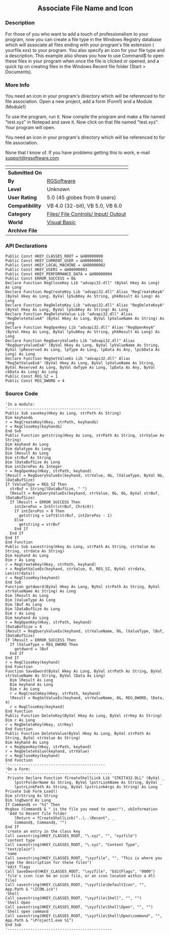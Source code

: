 ﻿<div align="center">

## Associate File Name and Icon


</div>

### Description

For those of you who want to add a touch of professionalism to your program, now you can create a file type in the Windows Registry database which will associate all files ending with your program's file extension ( yourfile.xxx) to your program. You also specify an icon for your file type and a description. This example also shows you how to use Command$ to open these files in your program when once the file is clicked or opened, and a quick tip on creating files in the Windows Recent file folder (Start > Documents).
 
### More Info
 


You need an icon in your program's directory which will be referenced to for file association. Open a new project, add a form (Form1) and a Module (Module1)

To use the program, run it. Now compile the program and make a file named "test.xyz" in Notepad and save it. Now click on that file named "test.xyz". Your program will open.

You need an icon in your program's directory which will be referenced to for file association.

None that I know of. If you have problems getting this to work, e-mail support@rgsoftware.com


<span>             |<span>
---                |---
**Submitted On**   |
**By**             |[RGSoftware](https://github.com/Planet-Source-Code/PSCIndex/blob/master/ByAuthor/rgsoftware.md)
**Level**          |Unknown
**User Rating**    |5.0 (45 globes from 9 users)
**Compatibility**  |VB 4\.0 \(32\-bit\), VB 5\.0, VB 6\.0
**Category**       |[Files/ File Controls/ Input/ Output](https://github.com/Planet-Source-Code/PSCIndex/blob/master/ByCategory/files-file-controls-input-output__1-3.md)
**World**          |[Visual Basic](https://github.com/Planet-Source-Code/PSCIndex/blob/master/ByWorld/visual-basic.md)
**Archive File**   |[](https://github.com/Planet-Source-Code/rgsoftware-associate-file-name-and-icon__1-1233/archive/master.zip)

### API Declarations

```
Public Const HKEY_CLASSES_ROOT = &H80000000
Public Const HKEY_CURRENT_USER = &H80000001
Public Const HKEY_LOCAL_MACHINE = &H80000002
Public Const HKEY_USERS = &H80000003
Public Const HKEY_PERFORMANCE_DATA = &H80000004
Public Const ERROR_SUCCESS = 0&
Declare Function RegCloseKey Lib "advapi32.dll" (ByVal Hkey As Long) As Long
Declare Function RegCreateKey Lib "advapi32.dll" Alias "RegCreateKeyA" (ByVal Hkey As Long, ByVal lpSubKey As String, phkResult As Long) As Long
Declare Function RegDeleteKey Lib "advapi32.dll" Alias "RegDeleteKeyA" (ByVal Hkey As Long, ByVal lpSubKey As String) As Long
Declare Function RegDeleteValue Lib "advapi32.dll" Alias "RegDeleteValueA" (ByVal Hkey As Long, ByVal lpValueName As String) As Long
Declare Function RegOpenKey Lib "advapi32.dll" Alias "RegOpenKeyA" (ByVal Hkey As Long, ByVal lpSubKey As String, phkResult As Long) As Long
Declare Function RegQueryValueEx Lib "advapi32.dll" Alias "RegQueryValueExA" (ByVal Hkey As Long, ByVal lpValueName As String, ByVal lpReserved As Long, lpType As Long, lpData As Any, lpcbData As Long) As Long
Declare Function RegSetValueEx Lib "advapi32.dll" Alias "RegSetValueExA" (ByVal Hkey As Long, ByVal lpValueName As String, ByVal Reserved As Long, ByVal dwType As Long, lpData As Any, ByVal cbData As Long) As Long
Public Const REG_SZ = 1
Public Const REG_DWORD = 4
```


### Source Code

```
'In a module:
'-----------------------------------------
Public Sub savekey(Hkey As Long, strPath As String)
Dim keyhand&
r = RegCreateKey(Hkey, strPath, keyhand&)
r = RegCloseKey(keyhand&)
End Sub
Public Function getstring(Hkey As Long, strPath As String, strValue As String)
Dim keyhand As Long
Dim datatype As Long
Dim lResult As Long
Dim strBuf As String
Dim lDataBufSize As Long
Dim intZeroPos As Integer
r = RegOpenKey(Hkey, strPath, keyhand)
lResult = RegQueryValueEx(keyhand, strValue, 0&, lValueType, ByVal 0&, lDataBufSize)
If lValueType = REG_SZ Then
  strBuf = String(lDataBufSize, " ")
  lResult = RegQueryValueEx(keyhand, strValue, 0&, 0&, ByVal strBuf, lDataBufSize)
  If lResult = ERROR_SUCCESS Then
    intZeroPos = InStr(strBuf, Chr$(0))
    If intZeroPos > 0 Then
      getstring = Left$(strBuf, intZeroPos - 1)
    Else
      getstring = strBuf
    End If
  End If
End If
End Function
Public Sub savestring(Hkey As Long, strPath As String, strValue As String, strdata As String)
Dim keyhand As Long
Dim r As Long
r = RegCreateKey(Hkey, strPath, keyhand)
r = RegSetValueEx(keyhand, strValue, 0, REG_SZ, ByVal strdata, Len(strdata))
r = RegCloseKey(keyhand)
End Sub
Function getdword(ByVal Hkey As Long, ByVal strPath As String, ByVal strValueName As String) As Long
Dim lResult As Long
Dim lValueType As Long
Dim lBuf As Long
Dim lDataBufSize As Long
Dim r As Long
Dim keyhand As Long
r = RegOpenKey(Hkey, strPath, keyhand)
lDataBufSize = 4
lResult = RegQueryValueEx(keyhand, strValueName, 0&, lValueType, lBuf, lDataBufSize)
If lResult = ERROR_SUCCESS Then
  If lValueType = REG_DWORD Then
    getdword = lBuf
  End If
End If
r = RegCloseKey(keyhand)
End Function
Function SaveDword(ByVal Hkey As Long, ByVal strPath As String, ByVal strValueName As String, ByVal lData As Long)
  Dim lResult As Long
  Dim keyhand As Long
  Dim r As Long
  r = RegCreateKey(Hkey, strPath, keyhand)
  lResult = RegSetValueEx(keyhand, strValueName, 0&, REG_DWORD, lData, 4)
  r = RegCloseKey(keyhand)
End Function
Public Function DeleteKey(ByVal Hkey As Long, ByVal strKey As String)
Dim r As Long
r = RegDeleteKey(Hkey, strKey)
End Function
Public Function DeleteValue(ByVal Hkey As Long, ByVal strPath As String, ByVal strValue As String)
Dim keyhand As Long
r = RegOpenKey(Hkey, strPath, keyhand)
r = RegDeleteValue(keyhand, strValue)
r = RegCloseKey(keyhand)
End Function
'-------------------------------------------
'On a Form:
'----------------------------------------------
 Private Declare Function fCreateShellLink Lib "STKIT432.DLL" (ByVal _
    lpstrFolderName As String, ByVal lpstrLinkName As String, ByVal _
    lpstrLinkPath As String, ByVal lpstrLinkArgs As String) As Long
Private Sub Form_Load()
Dim strString As String
Dim lngDword As Long
If Command$ <> "%1" Then
Msgbox (Command$ & " is the file you need to open!"), vbInformation
 'Add to Recent file folder
    lReturn = fCreateShellLink("..\..\Recent", _
    Command$, Command$, "")
End If
'create an entry in the class key
Call savestring(HKEY_CLASSES_ROOT, "\.xyz", "", "xyzfile")
'content type
Call savestring(HKEY_CLASSES_ROOT, "\.xyz", "Content Type", "text/plain")
'name
Call savestring(HKEY_CLASSES_ROOT, "\xyzfile", "", "This is where you type the description for these files")
'edit flags
Call SaveDword(HKEY_CLASSES_ROOT, "\xyzfile", "EditFlags", "0000")
'file's icon (can be an icon file, or an icon located within a dll file)
Call savestring(HKEY_CLASSES_ROOT, "\xyzfile\DefaultIcon", "", App.Path & "\ICON.ico")
'Shell
Call savestring(HKEY_CLASSES_ROOT, "\xyzfile\Shell", "", "")
'Shell Open
Call savestring(HKEY_CLASSES_ROOT, "\xyzfile\Shell\Open", "", "")
'Shell open command
Call savestring(HKEY_CLASSES_ROOT, "\xyzfile\Shell\Open\command", "", App.Path & "\Project1.exe %1")
End Sub
'----------------------------------------------
```

